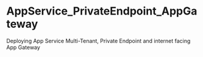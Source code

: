 # AppService_PrivateEndpoint_AppGateway
Deploying App Service Multi-Tenant, Private Endpoint and internet facing App Gateway
